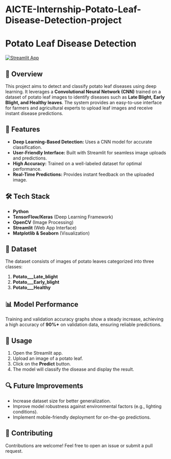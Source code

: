 # AICTE-Internship-Potato-Leaf-Disease-Detection-project

# Potato Leaf Disease Detection

[![Streamlit App](https://img.shields.io/badge/Streamlit-Live_App-red?logo=streamlit)](https://aicte-internship--potato-leaf-disease-detection-project-c4bckd.streamlit.app/)


## 📌 Overview

This project aims to detect and classify potato leaf diseases using deep learning. It leverages a **Convolutional Neural Network (CNN)** trained on a dataset of potato leaf images to identify diseases such as **Late Blight, Early Blight, and Healthy leaves**. The system provides an easy-to-use interface for farmers and agricultural experts to upload leaf images and receive instant disease predictions.

## 🚀 Features

- **Deep Learning-Based Detection:** Uses a CNN model for accurate classification.
- **User-Friendly Interface:** Built with Streamlit for seamless image uploads and predictions.
- **High Accuracy:** Trained on a well-labeled dataset for optimal performance.
- **Real-Time Predictions:** Provides instant feedback on the uploaded image.

## 🛠️ Tech Stack

- **Python**
- **TensorFlow/Keras** (Deep Learning Framework)
- **OpenCV** (Image Processing)
- **Streamlit** (Web App Interface)
- **Matplotlib & Seaborn** (Visualization)

## 📂 Dataset

The dataset consists of images of potato leaves categorized into three classes:

1. **Potato\_\_\_Late\_blight**
2. **Potato\_\_\_Early\_blight**
3. **Potato\_\_\_Healthy**

## 📊 Model Performance

Training and validation accuracy graphs show a steady increase, achieving a high accuracy of **90%+** on validation data, ensuring reliable predictions.

## 🎯 Usage

1. Open the Streamlit app.
2. Upload an image of a potato leaf.
3. Click on the **Predict** button.
4. The model will classify the disease and display the result.

## 🔍 Future Improvements

- Increase dataset size for better generalization.
- Improve model robustness against environmental factors (e.g., lighting conditions).
- Implement mobile-friendly deployment for on-the-go predictions.

## 🤝 Contributing

Contributions are welcome! Feel free to open an issue or submit a pull request.
